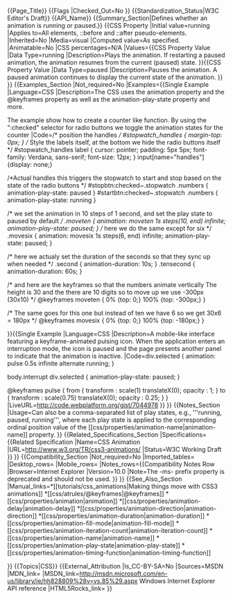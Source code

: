 {{Page_Title}}
{{Flags
|Checked_Out=No
}}
{{Standardization_Status|W3C Editor's Draft}}
{{API_Name}}
{{Summary_Section|Defines whether an animation is running or paused.}}
{{CSS Property
|Initial value=running
|Applies to=All elements, &#58;&#58;before and &#58;&#58;after pseudo-elements.
|Inherited=No
|Media=visual
|Computed value=As specified.
|Animatable=No
|CSS percentages=N/A
|Values={{CSS Property Value
|Data Type=running
|Description=Plays the animation. If restarting a paused animation, the animation resumes from the current (paused) state.
}}{{CSS Property Value
|Data Type=paused
|Description=Pauses the animation. A paused animation continues to display the current state of the animation.
}}
}}
{{Examples_Section
|Not_required=No
|Examples={{Single Example
|Language=CSS
|Description=The CSS uses the animation property and the @keyframes property as well as the animation-play-state property and more. 

The example show how to create a counter like function.
By using the ":checked" selector for radio buttons we toggle the animation states for the counter
|Code=/* position the handles */
#stopwatch_handles {
	margin-top: 0px;
}
/* Style the labels itself, at the bottom we hide the radio buttons itself */
#stopwatch_handles label {
	cursor: pointer;
	padding: 5px 5px;
	font-family: Verdana, sans-serif;
	font-size: 12px;
}
input[name="handles"] {display: none;}

/*Actual handles  this triggers the stopwatch to start and stop based on the state of the radio buttons */
#stopbtn:checked~.stopwatch .numbers {
	animation-play-state: paused
}
#startbtn:checked~.stopwatch .numbers {
	animation-play-state: running
}

/* we set the animation in 10 steps of 1 second, and set the play state to paused by default */
.moveten {
	animation: moveten 1s steps(10, end) infinite;
	animation-play-state: paused;
}
/* here we do the same except for six */
.movesix {
	animation: movesix 1s steps(6, end) infinite;
	animation-play-state: paused;
}

/* here we actualy set the duration of the seconds so that they sync up when needed */
.second {
	animation-duration: 10s;
}
.tensecond {
	animation-duration: 60s;
} 

/* and here are the keyframes so that the numbers animate vertically
The height is 30 and the there are 10 digits so to move up we use -300px (30x10) */
@keyframes moveten {
	0% {top: 0;}
	100% {top: -300px;} 
}

/* The same goes for this one but instead of ten we have 6 so we get 30x6 = 180px */
@keyframes movesix {
	0% {top: 0;}
	100% {top: -180px;} 
}

}}{{Single Example
|Language=CSS
|Description=A mobile-like interface featuring a keyframe-animated pulsing icon.  When the application enters an interruption mode, the icon is paused and the page presents another panel to indicate that the animation is inactive.
|Code=div.selected {
    animation: pulse 0.5s infinite alternate running;
}

body.interrupt div.selected {
    animation-play-state: paused;
}

@keyframes pulse {
    from {
        transform : scale(1) translateX(0);
        opacity : 1;
    }
    to {
        transform : scale(0.75) translateX(0);
        opacity : 0.25;
    }
}
|LiveURL=http://code.webplatform.org/gist/7044978
}}
}}
{{Notes_Section
|Usage=Can also be a comma-separated list of play states, e.g., '''running, paused, running''', where each play state is applied to the corresponding ordinal position value of the [[css/properties/animation-name|animation-name]] property.
}}
{{Related_Specifications_Section
|Specifications={{Related Specification
|Name=CSS Animation
|URL=http://www.w3.org/TR/css3-animations/
|Status=W3C Working Draft
}}
}}
{{Compatibility_Section
|Not_required=No
|Imported_tables=
|Desktop_rows=
|Mobile_rows=
|Notes_rows={{Compatibility Notes Row
|Browser=Internet Explorer
|Version=10.0
|Note=The -ms- prefix property is deprecated and should not be used.
}}
}}
{{See_Also_Section
|Manual_links=*[[tutorials/css_animations|Making things move with CSS3 animations]]
*[[css/atrules/@keyframes|@keyframes]]
*[[css/properties/animation|animation]]
*[[css/properties/animation-delay|animation-delay]]
*[[css/properties/animation-direction|animation-direction]]
*[[css/properties/animation-duration|animation-duration]]
*[[css/properties/animation-fill-mode|animation-fill-mode]]
*[[css/properties/animation-iteration-count|animation-iteration-count]]
*[[css/properties/animation-name|animation-name]]
*[[css/properties/animation-play-state|animation-play-state]]
*[[css/properties/animation-timing-function|animation-timing-function]]

}}
{{Topics|CSS}}
{{External_Attribution
|Is_CC-BY-SA=No
|Sources=MSDN
|MDN_link=
|MSDN_link=http://msdn.microsoft.com/en-us/library/ie/hh828809%28v=vs.85%29.aspx Windows Internet Explorer API reference
|HTML5Rocks_link=
}}